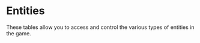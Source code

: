 # Entities

These tables allow you to access and control the various types of entities in the game.
